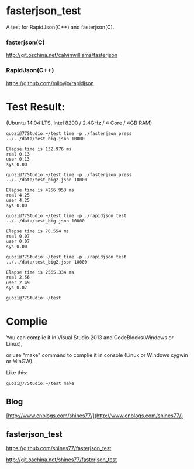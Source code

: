 
fasterjson_test
================

A test for RapidJson(C++) and fasterjson(C).

### fasterjson(C) ###

http://git.oschina.net/calvinwilliams/fasterjson

### RapidJson(C++) ###

https://github.com/miloyip/rapidjson

Test Result:
=============

(Ubuntu 14.04 LTS, Intel 8200 / 2.4GHz / 4 Core / 4GB RAM)

    guozi@77Studio:~/test time -p ./fasterjson_press ../../data/test_big.json 10000

    Elapse time is 132.976 ms
    real 0.13
    user 0.13
    sys 0.00
    
    guozi@77Studio:~/test time -p ./fasterjson_press ../../data/test_big2.json 10000

    Elapse time is 4256.953 ms
    real 4.25
    user 4.25
    sys 0.00
    
    guozi@77Studio:~/test time -p ./rapidjson_test ../../data/test_big.json 10000

    Elapse time is 70.554 ms
    real 0.07
    user 0.07
    sys 0.00
    
    guozi@77Studio:~/test time -p ./rapidjson_test ../../data/test_big2.json 10000

    Elapse time is 2565.334 ms
    real 2.56
    user 2.49
    sys 0.07

    guozi@77Studio:~/test 

Complie
========

You can complie it in Visual Studio 2013 and CodeBlocks(Windows or Linux),

or use "make" command to complie it in console (Linux or Windows cygwin or MinGW).

Like this:

    guozi@77Studio:~/test make

Blog
-------

[http://www.cnblogs.com/shines77/](http://www.cnblogs.com/shines77/)

## fasterjson_test ##

https://github.com/shines77/fasterjson_test

http://git.oschina.net/shines77/fasterjson_test
